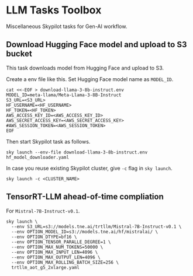 # LLM Tasks Toolbox

Miscellaneous Skypilot tasks for Gen-AI workflow.

## Download Hugging Face model and upload to S3 bucket

This task downloads model from Hugging Face and upload to S3.

Create a env file like this. Set Hugging Face model name as `MODEL_ID`.

```shell
cat <<-EOF > download-llama-3-8b-instruct.env
MODEL_ID=meta-llama/Meta-Llama-3-8B-Instruct
S3_URL=<S3_URL>
HF_USERNAME=<HF_USERNAME>
HF_TOKEN=<HF_TOKEN>
AWS_ACCESS_KEY_ID=<AWS_ACCESS_KEY_ID>
AWS_SECRET_ACCESS_KEY=<AWS_SECRET_ACCESS_KEY>
#AWS_SESSION_TOKEN=<AWS_SESSION_TOKEN>
EOF
```

Then start Skypilot task as follows.

```shell
sky launch --env-file download-llama-3-8b-instruct.env hf_model_downloader.yaml 
```

In case you reuse existing Skypilot cluster, give `-c` flag in `sky launch`.

```shell
sky launch -c <CLUSTER_NAME> 
```


## TensorRT-LLM ahead-of-time compliation

For `Mistral-7B-Instruct-v0.1`.

```shell
sky launch \
  --env S3_URL=s3://models.tne.ai/trtllm/Mistral-7B-Instruct-v0.1 \
  --env OPTION_MODEL_ID=s3://models.tne.ai/hf/mistralai/ \
  --env OPTION_DTYPE=bf16 \
  --env OPTION_TENSOR_PARALLE_DEGREE=1 \
  --env OPTION_MAX_NUM_TOKENS=50000 \
  --env OPTION_MAX_INPUT_LEN=4096 \
  --env OPTION_MAX_OUTPUT_LEN=4096 \
  --env OPTION_MAX_ROLLING_BATCH_SIZE=256 \
  trtllm_aot_g5_2xlarge.yaml
```
